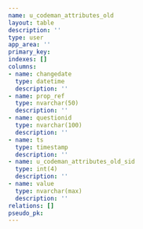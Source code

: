 ```yaml
---
name: u_codeman_attributes_old
layout: table
description: ''
type: user
app_area: ''
primary_key: 
indexes: []
columns:
- name: changedate
  type: datetime
  description: ''
- name: prop_ref
  type: nvarchar(50)
  description: ''
- name: questionid
  type: nvarchar(100)
  description: ''
- name: ts
  type: timestamp
  description: ''
- name: u_codeman_attributes_old_sid
  type: int(4)
  description: ''
- name: value
  type: nvarchar(max)
  description: ''
relations: []
pseudo_pk: 
---
```


